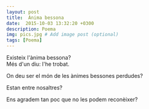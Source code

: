 ```yaml
---
layout: post
title:  Ànima bessona
date:  2015-10-03 13:32:20 +0300
description: Poema
img: pics.jpg # Add image post (optional)
tags: [Poema]
---
```


Existeix l'ànima bessona?  
Més d'un diu: l'he trobat.  

On deu ser el món de les ànimes bessones perdudes?  

Estan entre nosaltres?  

Ens agradem tan poc que no les podem reconèixer?
